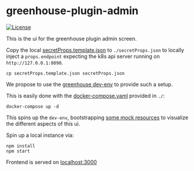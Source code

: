 # greenhouse-plugin-admin

[![License](https://img.shields.io/badge/License-Apache%202.0-blue.svg)](LICENSE)

This is the ui for the greenhouse plugin admin screen.

Copy the local [secretProps.template.json](./secretProps.template.json) to `./secretProps.json` to locally inject a `props.endpoint` expecting the k8s api server running on `http://127.0.0.1:8090`.

```
cp secretProps.template.json secretProps.json
```

We propose to use the [greenhouse dev-env](https://github.com/cloudoperators/greenhouse-extensions/tree/main/dev-env) to provide such a setup.

This is easily done with the [docker-compose.yaml](./docker-compose.yaml) provided in `./`:

```
docker-compose up -d
```

This spins up the `dev-env`, bootstrapping [some mock resources](./bootstrap/) to visualize the different aspects of this ui.

Spin up a local instance via:

```
npm install
npm start
```

Frontend is served on [localhost:3000](http://localhost:3000)
